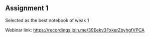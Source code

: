 ## Assignment 1

Selected as the best notebook of weak 1

Webinar link: https://recordings.join.me/39Eekv3FxkerZbyhgfVPCA
